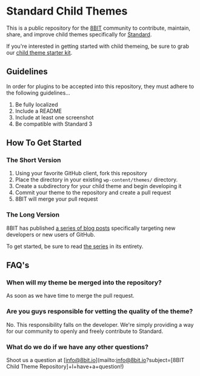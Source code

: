 # Standard Child Themes

This is a public repository for the [8BIT](http://8bit.io) community to contribute, maintain, share, and improve child themes specifically for [Standard](http://standardtheme.com).

If you're interested in getting started with child themeing, be sure to grab our [child theme starter kit](https://github.com/eightbit/standard-child-theme-kit).

## Guidelines

In order for plugins to be accepted into this repository, they must adhere to the following guidelines...

1. Be fully localized
2. Include a README
3. Include at least one screenshot
4. Be compatible with Standard 3

## How To Get Started

### The Short Version

1. Using your favorite GitHub client, fork this repository
2. Place the directory in your existing `wp-content/themes/` directory.
3. Create a subdirectory for your child theme and begin developing it
4. Commit your theme to the repository and create a pull request
5. 8BIT will merge your pull request

### The Long Version

8BIT has published [a series of blog posts](TODO) specifically targeting new developers or new users of GitHub. 

To get started, be sure to read [the series](TODO) in its entirety.

## FAQ's

### When will my theme be merged into the repository?

As soon as we have time to merge the pull request.

### Are you guys responsible for vetting the quality of the theme?

No. This responsibility falls on the developer. We're simply providing a way for our community to openly and freely contribute to Standard.

### What do we do if we have any other questions?

Shoot us a question at [info@8bit.io](mailto:info@8bit.io?subject=[8BIT Child Theme Repository]+I+have+a+question!)